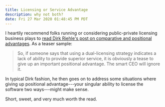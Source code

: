 ```yaml
---
title: Licensing or Service Advantage
description: why not both?
date: Fri 27 Mar 2020 01:48:45 PM PDT
---
```


I heartily recommend folks running or considering public-private licensing business plays to [read Dirk Riehle's post on comparative and positional advantages](https://dirkriehle.com/2018/10/23/some-argue-that-dual-licensing-in-commercial-open-source-indicates-a-lack-of-ability-to-provide-superior-service/).  As a teaser sample:

> So, if someone says that using a dual-licensing strategy indicates a lack of ability to provide superior service, it is obviously a tease to give up an important positional advantage.  The smart CEO will ignore it.

In typical Dirk fashion, he then goes on to address some situations where giving up positional advantage---your singular ability to license the software two ways---might make sense.

Short, sweet, and very much worth the read.
